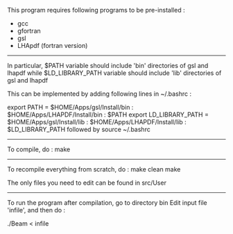 This program requires following programs to be pre-installed : 
* gcc
* gfortran
* gsl
* LHApdf (fortran version) 

----------------------------------------------------------------- 


In particular, $PATH variable should include 'bin' directories of gsl and lhapdf
while $LD_LIBRARY_PATH variable should include 'lib' directories of gsl and lhapdf

This can be implemented by adding following lines in ~/.bashrc : 

export PATH = $HOME/Apps/gsl/Install/bin : $HOME/Apps/LHAPDF/Install/bin : $PATH 
export LD_LIBRARY_PATH = $HOME/Apps/gsl/Install/lib : $HOME/Apps/LHAPDF/Install/lib : $LD_LIBRARY_PATH 
followed by 
source ~/.bashrc 

----------------------------------------------------------------- 

To compile, do : 
  make 

----------------------------------------------------------------- 


To recompile everything from scratch, do : 
  make clean 
  make 



The only files you need to edit can be found in src/User 

----------------------------------------------------------------- 

To run the program after compilation, go to directory bin 
Edit input file 'infile', and then do : 

./Beam < infile

